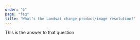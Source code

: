 ```yaml
---
order: "6"
page: "faq"
title: "What's the Landsat change product/image resolution?"
---
```


This is the answer to that question